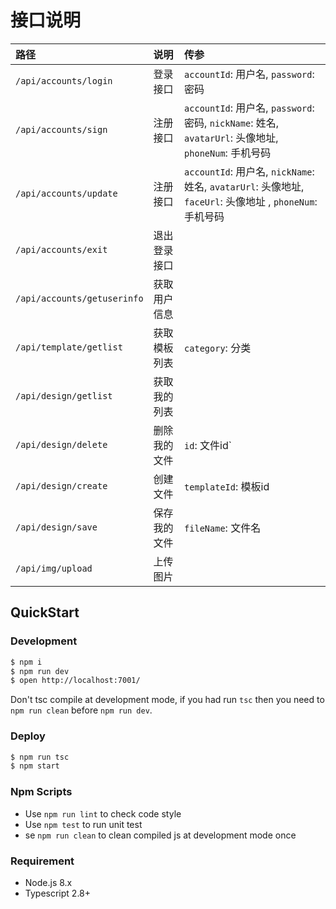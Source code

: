 # 接口说明

|路径|说明|传参|
|:----|:----|:-----|
|`/api/accounts/login`|登录接口|`accountId`: 用户名, `password`: 密码|
|`/api/accounts/sign`|注册接口|`accountId`: 用户名, `password`: 密码, `nickName`: 姓名, `avatarUrl`: 头像地址, `phoneNum`: 手机号码|
|`/api/accounts/update`|注册接口|`accountId`: 用户名, `nickName`: 姓名, `avatarUrl`: 头像地址, `faceUrl`: 头像地址 , `phoneNum`: 手机号码|
|`/api/accounts/exit`|退出登录接口||
|`/api/accounts/getuserinfo`|获取用户信息||
|`/api/template/getlist`|获取模板列表|`category`: 分类|
|`/api/design/getlist`|获取我的列表||
|`/api/design/delete`|删除我的文件|`id`: 文件id`|
|`/api/design/create`|创建文件|`templateId`: 模板id|
|`/api/design/save`|保存我的文件|`fileName`: 文件名|
|`/api/img/upload`|上传图片||





## QuickStart

### Development

```bash
$ npm i
$ npm run dev
$ open http://localhost:7001/
```

Don't tsc compile at development mode, if you had run `tsc` then you need to `npm run clean` before `npm run dev`.

### Deploy

```bash
$ npm run tsc
$ npm start
```

### Npm Scripts

- Use `npm run lint` to check code style
- Use `npm test` to run unit test
- se `npm run clean` to clean compiled js at development mode once

### Requirement

- Node.js 8.x
- Typescript 2.8+
